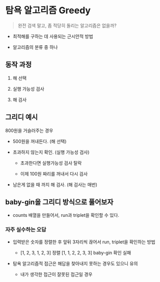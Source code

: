 # 탐욕 알고리즘 Greedy

> 완전 검색 말고, 좀 적당히 돌리는 알고리즘은 없을까?

- 최적해를 구하는 데 사용되는 근시안적 방법

- 알고리즘의 분류 중 하나

## 동작 과정

1. 해 선택

2. 실행 가능성 검사

3. 해 검사

## 그리디 예시

800원을 거슬러주는 경우

- 500원을 꺼내든다. (해 선택)

- 초과하지 않는지 확인. (실행 가능성 검사)

    - 초과한다면 실행가능성 검사 탈락
    
    - 이제 100원 짜리를 꺼내서 다시 검사

- 남은게 없을 때 까지 해 검사. (해 검사는 매번)

## baby-gin을 그리디 방식으로 풀어보자

- counts 배열을 만들어서, run과 triplet을 확인할 수 있다.

### 자주 실수하는 오답

- 입력받은 숫자를 정렬한 후 앞뒤 3자리씩 끊어서 run, triplet을 확인하는 방법

    - [1, 2, 3, 1, 2, 3] 정렬 [1, 1, 2, 2, 3, 3] baby-gin 확인 실패

- 탐욕 알고리즘적 접근은 해답을 찾아내지 못하는 경우도 있으니 유의

    - 내가 생각한 접근이 잘못된 접근일 경우